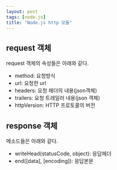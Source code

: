 ```yaml
---
layout: post
tags: [node.js]
title: "Node.js http 모듈"
---
```


## request 객체
request 객체의 속성들은 아래와 같다.
- method: 요청방식
- url: 요청한 url
- headers: 요청 헤더의 내용(json객체)
- trailers: 요청 트레일러 내용(json 객체)
- httpVersion: HTTP 프로토콜의 버전

## response 객체

메소드들은 아래와 같다.
- writeHead(statusCode, object): 응답헤더
- end([data], [encoding]): 응답본문


